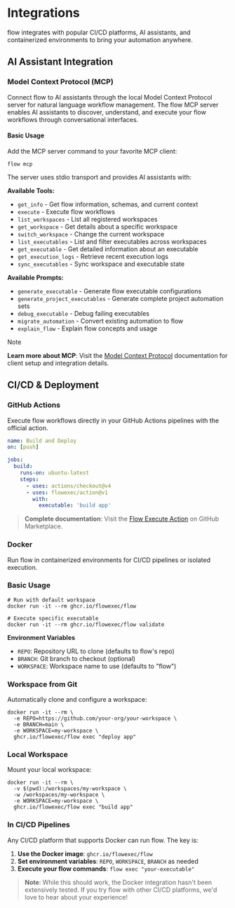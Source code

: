 # Integrations

flow integrates with popular CI/CD platforms, AI assistants, and containerized environments to bring your automation anywhere.


## AI Assistant Integration

### Model Context Protocol (MCP) <!-- {docsify-ignore} -->

Connect flow to AI assistants through the local Model Context Protocol server for natural language workflow management.
The flow MCP server enables AI assistants to discover, understand, and execute your flow workflows through conversational interfaces.

#### Basic Usage <!-- {docsify-ignore} -->

Add the MCP server command to your favorite MCP client:

```shell
flow mcp
```

The server uses stdio transport and provides AI assistants with:

**Available Tools:**
- `get_info` - Get flow information, schemas, and current context
- `execute` - Execute flow workflows
- `list_workspaces` - List all registered workspaces
- `get_workspace` - Get details about a specific workspace
- `switch_workspace` - Change the current workspace
- `list_executables` - List and filter executables across workspaces
- `get_executable` - Get detailed information about an executable
- `get_execution_logs` - Retrieve recent execution logs
- `sync_executables` - Sync workspace and executable state

**Available Prompts:**
- `generate_executable` - Generate flow executable configurations
- `generate_project_executables` - Generate complete project automation sets
- `debug_executable` - Debug failing executables
- `migrate_automation` - Convert existing automation to flow
- `explain_flow` - Explain flow concepts and usage

> [!NOTE]
> **Learn more about MCP**: Visit the [Model Context Protocol](https://modelcontextprotocol.io) documentation for client setup and integration details.

## CI/CD & Deployment <!-- {docsify-ignore} -->

### GitHub Actions

Execute flow workflows directly in your GitHub Actions pipelines with the official action.

```yaml
name: Build and Deploy
on: [push]

jobs:
  build:
    runs-on: ubuntu-latest
    steps:
      - uses: actions/checkout@v4
      - uses: flowexec/action@v1
        with:
          executable: 'build app'
```

> **Complete documentation**: Visit the [Flow Execute Action](https://github.com/marketplace/actions/flow-execute) on GitHub Marketplace.

### Docker

Run flow in containerized environments for CI/CD pipelines or isolated execution.

### Basic Usage <!-- {docsify-ignore} -->

```shell
# Run with default workspace
docker run -it --rm ghcr.io/flowexec/flow

# Execute specific executable
docker run -it --rm ghcr.io/flowexec/flow validate
```

**Environment Variables**
- `REPO`: Repository URL to clone (defaults to flow's repo)
- `BRANCH`: Git branch to checkout (optional)
- `WORKSPACE`: Workspace name to use (defaults to "flow")


### Workspace from Git <!-- {docsify-ignore} -->

Automatically clone and configure a workspace:

```shell
docker run -it --rm \
  -e REPO=https://github.com/your-org/your-workspace \
  -e BRANCH=main \
  -e WORKSPACE=my-workspace \
  ghcr.io/flowexec/flow exec "deploy app"
```

### Local Workspace <!-- {docsify-ignore} -->

Mount your local workspace:

```shell
docker run -it --rm \
  -v $(pwd):/workspaces/my-workspace \
  -w /workspaces/my-workspace \
  -e WORKSPACE=my-workspace \
  ghcr.io/flowexec/flow exec "build app"
```

### In CI/CD Pipelines <!-- {docsify-ignore} -->

Any CI/CD platform that supports Docker can run flow. The key is:

1. **Use the Docker image**: `ghcr.io/flowexec/flow`
2. **Set environment variables**: `REPO`, `WORKSPACE`, `BRANCH` as needed
3. **Execute your flow commands**: `flow exec "your-executable"`

> **Note**: While this should work, the Docker integration hasn't been extensively tested. If you try flow with other CI/CD platforms, we'd love to hear about your experience!
